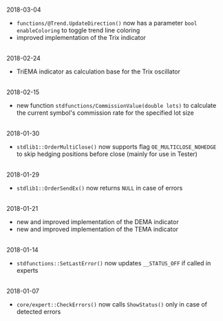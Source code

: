 
<br>2018-03-04
- ```functions/@Trend.UpdateDirection()``` now has a parameter ```bool enableColoring``` to toggle trend line coloring
- improved implementation of the Trix indicator


<br>2018-02-24
- TriEMA indicator as calculation base for the Trix oscillator


<br>2018-02-15
- new function ```stdfunctions/CommissionValue(double lots)``` to calculate the current symbol's commission rate for the
  specified lot size


<br>2018-01-30
- ```stdlib1::OrderMultiClose()``` now supports flag ```OE_MULTICLOSE_NOHEDGE``` to skip hedging positions before close
  (mainly for use in Tester)


<br>2018-01-29
- ```stdlib1::OrderSendEx()``` now returns ```NULL``` in case of errors


<br>2018-01-21
- new and improved implementation of the DEMA indicator
- new and improved implementation of the TEMA indicator


<br>2018-01-14
- ```stdfunctions::SetLastError()``` now updates ```__STATUS_OFF``` if called in experts


<br>2018-01-07
- ```core/expert::CheckErrors()``` now calls ```ShowStatus()``` only in case of detected errors
